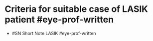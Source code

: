 # Criteria for suitable case of LASIK patient #eye-prof-written

- #SN Short Note LASIK #eye-prof-written
